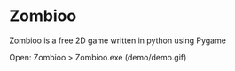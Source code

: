 # Zombioo
Zombioo is a free 2D game written in python using Pygame

Open:
Zombioo > Zombioo.exe
(demo/demo.gif)
